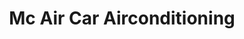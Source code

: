---
title: "Mc Air Car Airconditioning"
url: /taytay/mc-air-car-airconditioning/
shop: car repair
---